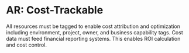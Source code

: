 # AR: Cost-Trackable

All resources must be tagged to enable cost attribution and optimization including environment, project, owner, and business capability tags. Cost data must feed financial reporting systems. This enables ROI calculation and cost control.

